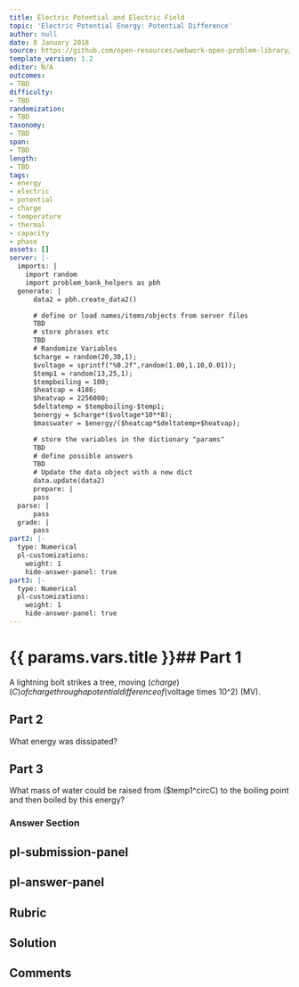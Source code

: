 ```yaml
---
title: Electric Potential and Electric Field
topic: 'Electric Potential Energy: Potential Difference'
author: null
date: 8 January 2018
source: https://github.com/open-resources/webwork-open-problem-library/tree/master/Contrib/BrockPhysics/College_Physics_Urone/19.Electric_Potential_and_Electric_Field/19-01.Electric_Potential_Energy_Potential_Difference/NU_U17_19_01_007.pg
template_version: 1.2
editor: N/A
outcomes:
- TBD
difficulty:
- TBD
randomization:
- TBD
taxonomy:
- TBD
span:
- TBD
length:
- TBD
tags:
- energy
- electric
- potential
- charge
- temperature
- thermal
- capacity
- phase
assets: []
server: |-
  imports: |
    import random
    import problem_bank_helpers as pbh
  generate: |
      data2 = pbh.create_data2()

      # define or load names/items/objects from server files
      TBD
      # store phrases etc
      TBD
      # Randomize Variables
      $charge = random(20,30,1);
      $voltage = sprintf("%0.2f",random(1.00,1.10,0.01));
      $temp1 = random(13,25,1);
      $tempboiling = 100;
      $heatcap = 4186;
      $heatvap = 2256000;
      $deltatemp = $tempboiling-$temp1;
      $energy = $charge*($voltage*10**8);
      $masswater = $energy/($heatcap*$deltatemp+$heatvap);

      # store the variables in the dictionary "params"
      TBD
      # define possible answers
      TBD
      # Update the data object with a new dict
      data.update(data2)
      prepare: |
      pass
  parse: |
      pass
  grade: |
      pass
part2: |-
  type: Numerical
  pl-customizations:
    weight: 1
    hide-answer-panel: true
part3: |-
  type: Numerical
  pl-customizations:
    weight: 1
    hide-answer-panel: true
---
```


# {{ params.vars.title }}## Part 1 
A lightning bolt strikes a tree, moving ($charge) (C) of charge through a potential difference of ($voltage times 10^2) (MV). 
## Part 2 
What energy was dissipated? 
## Part 3 
What mass of water could be raised from ($temp1^circC) to the boiling point and then boiled by this energy? 


### Answer Section 


## pl-submission-panel 


## pl-answer-panel 


## Rubric 


## Solution 


## Comments 


